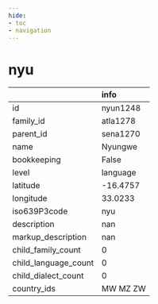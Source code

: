 ```yaml
---
hide:
- toc
- navigation
---
```

# nyu
|                      | info     |
|:---------------------|:---------|
| id                   | nyun1248 |
| family_id            | atla1278 |
| parent_id            | sena1270 |
| name                 | Nyungwe  |
| bookkeeping          | False    |
| level                | language |
| latitude             | -16.4757 |
| longitude            | 33.0233  |
| iso639P3code         | nyu      |
| description          | nan      |
| markup_description   | nan      |
| child_family_count   | 0        |
| child_language_count | 0        |
| child_dialect_count  | 0        |
| country_ids          | MW MZ ZW |